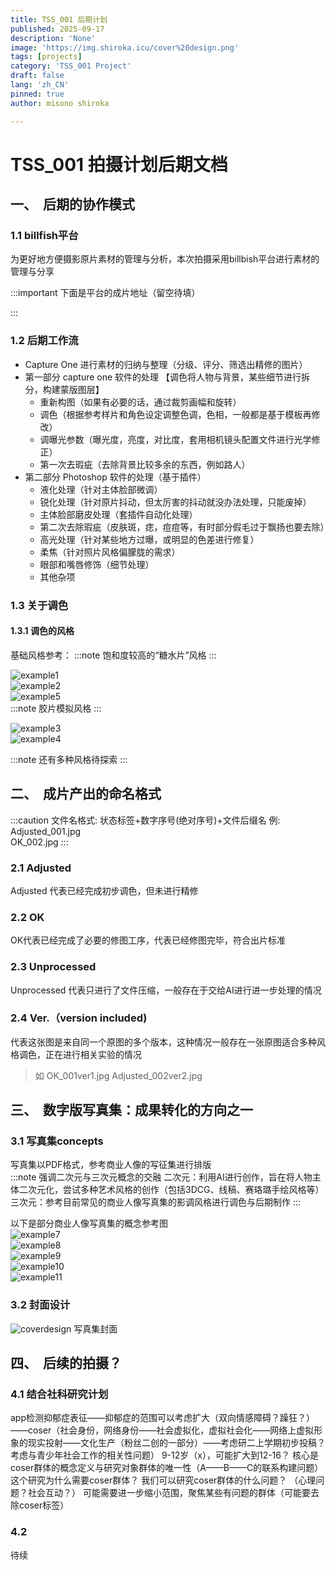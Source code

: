 ```yaml
---
title: TSS_001 后期计划
published: 2025-09-17
description: 'None'
image: 'https://img.shiroka.icu/cover%20design.png'
tags: [projects]
category: 'TSS_001 Project'
draft: false 
lang: 'zh_CN'
pinned: true
author: misono shiroka

---
```


# TSS_001 拍摄计划后期文档

## 一、  后期的协作模式

### 1.1 billfish平台
为更好地方便摄影原片素材的管理与分析，本次拍摄采用billbish平台进行素材的管理与分享

:::important
下面是平台的成片地址（留空待填）

:::


### 1.2 后期工作流
+ Capture One 进行素材的归纳与整理（分级、评分、筛选出精修的图片）
+ 第一部分 capture one 软件的处理
【调色将人物与背景，某些细节进行拆分，构建蒙版图层】
    + 重新构图（如果有必要的话，通过裁剪画幅和旋转）
    + 调色（根据参考样片和角色设定调整色调，色相，一般都是基于模板再修改）
    + 调曝光参数（曝光度，亮度，对比度，套用相机镜头配置文件进行光学修正）
    + 第一次去瑕疵（去除背景比较多余的东西，例如路人）
+ 第二部分 Photoshop 软件的处理（基于插件）
    + 液化处理（针对主体脸部微调）
    + 锐化处理（针对原片抖动，但太厉害的抖动就没办法处理，只能废掉）
    + 主体脸部磨皮处理（套插件自动化处理）
    + 第二次去除瑕疵（皮肤斑，痣，痘痘等，有时部分假毛过于飘扬也要去除）
    + 高光处理（针对某些地方过曝，或明显的色差进行修复）
    + 柔焦（针对照片风格偏朦胧的需求）
    + 眼部和嘴唇修饰（细节处理）
    + 其他杂项


### 1.3 关于调色
#### 1.3.1 调色的风格
基础风格参考：
:::note
饱和度较高的“糖水片”风格
:::

![example1](https://img.shiroka.icu/%E6%91%84%E5%88%B6%E5%86%85%E5%AE%B9%E5%8F%82%E8%80%831.png)
<br/>
![example2](https://img.shiroka.icu/%E6%91%84%E5%88%B6%E5%86%85%E5%AE%B9%E5%8F%82%E8%80%834.png)
<br />
![example5](https://img.shiroka.icu/%E6%91%84%E5%88%B6%E5%86%85%E5%AE%B9%E5%8F%82%E8%80%838.png)
<br/>
:::note
胶片模拟风格
:::

![example3](https://img.shiroka.icu/%E6%91%84%E5%88%B6%E5%86%85%E5%AE%B9%E5%8F%82%E8%80%837.png)
<br/>
![example4](https://img.shiroka.icu/%E6%91%84%E5%88%B6%E5%86%85%E5%AE%B9%E5%8F%82%E8%80%839.png)

:::note
还有多种风格待探索
:::


## 二、  成片产出的命名格式

:::caution
文件名格式: 状态标签+数字序号(绝对序号)+文件后缀名
例:<br/>
Adjusted_001.jpg<br/>
OK_002.jpg
:::

### 2.1 Adjusted

Adjusted 代表已经完成初步调色，但未进行精修

### 2.2 OK

OK代表已经完成了必要的修图工序，代表已经修图完毕，符合出片标准

### 2.3 Unprocessed

Unprocessed 代表只进行了文件压缩，一般存在于交给AI进行进一步处理的情况

### 2.4 Ver.（version included)

代表这张图是来自同一个原图的多个版本，这种情况一般存在一张原图适合多种风格调色，正在进行相关实验的情况

> 如 OK_001ver1.jpg Adjusted_002ver2.jpg

## 三、  数字版写真集：成果转化的方向之一

### 3.1 写真集concepts

写真集以PDF格式，参考商业人像的写征集进行排版
<br/>
:::note
强调二次元与三次元概念的交融
二次元：利用AI进行创作，旨在将人物主体二次元化，尝试多种艺术风格的创作（包括3DCG、线稿、赛珞璐手绘风格等）
三次元：参考目前常见的商业人像写真集的影调风格进行调色与后期制作
:::

以下是部分商业人像写真集的概念参考图<br/>
![example7](https://img.shiroka.icu/example1.png)
<br/>
![example8](https://img.shiroka.icu/example2.png)
<br/>
![example9](https://img.shiroka.icu/example3.png)
<br/>
![example10](https://img.shiroka.icu/example4.png)
<br/>
![example11](https://img.shiroka.icu/example5.png)
### 3.2 封面设计
![coverdesign](https://img.shiroka.icu/cover%20design.png)
写真集封面<br/>

## 四、  后续的拍摄？

### 4.1 结合社科研究计划

app检测抑郁症表征——抑郁症的范围可以考虑扩大（双向情感障碍？躁狂？）——coser（社会身份，网络身份——社会虚拟化，虚拟社会化——网络上虚拟形象的现实投射——文化生产（粉丝二创的一部分）——考虑研二上学期初步投稿？考虑与青少年社会工作的相关性问题）
9-12岁（x），可能扩大到12-16？
核心是coser群体的概念定义与研究对象群体的唯一性（A——B——C的联系构建问题）
这个研究为什么需要coser群体？
我们可以研究coser群体的什么问题？
（心理问题？社会互动？）
可能需要进一步缩小范围，聚焦某些有问题的群体（可能要去除coser标签）

### 4.2 

待续
